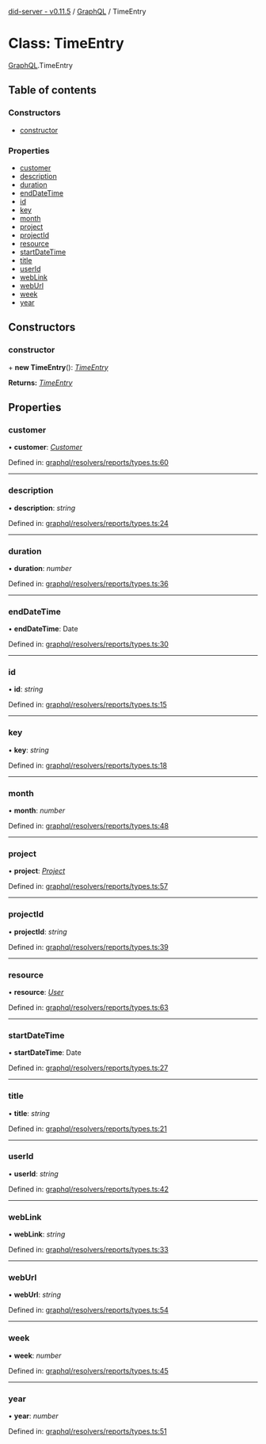 [did-server - v0.11.5](../README.md) / [GraphQL](../modules/graphql.md) / TimeEntry

# Class: TimeEntry

[GraphQL](../modules/graphql.md).TimeEntry

## Table of contents

### Constructors

- [constructor](graphql.timeentry.md#constructor)

### Properties

- [customer](graphql.timeentry.md#customer)
- [description](graphql.timeentry.md#description)
- [duration](graphql.timeentry.md#duration)
- [endDateTime](graphql.timeentry.md#enddatetime)
- [id](graphql.timeentry.md#id)
- [key](graphql.timeentry.md#key)
- [month](graphql.timeentry.md#month)
- [project](graphql.timeentry.md#project)
- [projectId](graphql.timeentry.md#projectid)
- [resource](graphql.timeentry.md#resource)
- [startDateTime](graphql.timeentry.md#startdatetime)
- [title](graphql.timeentry.md#title)
- [userId](graphql.timeentry.md#userid)
- [webLink](graphql.timeentry.md#weblink)
- [webUrl](graphql.timeentry.md#weburl)
- [week](graphql.timeentry.md#week)
- [year](graphql.timeentry.md#year)

## Constructors

### constructor

\+ **new TimeEntry**(): [*TimeEntry*](graphql.timeentry.md)

**Returns:** [*TimeEntry*](graphql.timeentry.md)

## Properties

### customer

• **customer**: [*Customer*](graphql.customer.md)

Defined in: [graphql/resolvers/reports/types.ts:60](https://github.com/Puzzlepart/did/blob/dev/server/graphql/resolvers/reports/types.ts#L60)

___

### description

• **description**: *string*

Defined in: [graphql/resolvers/reports/types.ts:24](https://github.com/Puzzlepart/did/blob/dev/server/graphql/resolvers/reports/types.ts#L24)

___

### duration

• **duration**: *number*

Defined in: [graphql/resolvers/reports/types.ts:36](https://github.com/Puzzlepart/did/blob/dev/server/graphql/resolvers/reports/types.ts#L36)

___

### endDateTime

• **endDateTime**: Date

Defined in: [graphql/resolvers/reports/types.ts:30](https://github.com/Puzzlepart/did/blob/dev/server/graphql/resolvers/reports/types.ts#L30)

___

### id

• **id**: *string*

Defined in: [graphql/resolvers/reports/types.ts:15](https://github.com/Puzzlepart/did/blob/dev/server/graphql/resolvers/reports/types.ts#L15)

___

### key

• **key**: *string*

Defined in: [graphql/resolvers/reports/types.ts:18](https://github.com/Puzzlepart/did/blob/dev/server/graphql/resolvers/reports/types.ts#L18)

___

### month

• **month**: *number*

Defined in: [graphql/resolvers/reports/types.ts:48](https://github.com/Puzzlepart/did/blob/dev/server/graphql/resolvers/reports/types.ts#L48)

___

### project

• **project**: [*Project*](graphql.project.md)

Defined in: [graphql/resolvers/reports/types.ts:57](https://github.com/Puzzlepart/did/blob/dev/server/graphql/resolvers/reports/types.ts#L57)

___

### projectId

• **projectId**: *string*

Defined in: [graphql/resolvers/reports/types.ts:39](https://github.com/Puzzlepart/did/blob/dev/server/graphql/resolvers/reports/types.ts#L39)

___

### resource

• **resource**: [*User*](graphql.user.md)

Defined in: [graphql/resolvers/reports/types.ts:63](https://github.com/Puzzlepart/did/blob/dev/server/graphql/resolvers/reports/types.ts#L63)

___

### startDateTime

• **startDateTime**: Date

Defined in: [graphql/resolvers/reports/types.ts:27](https://github.com/Puzzlepart/did/blob/dev/server/graphql/resolvers/reports/types.ts#L27)

___

### title

• **title**: *string*

Defined in: [graphql/resolvers/reports/types.ts:21](https://github.com/Puzzlepart/did/blob/dev/server/graphql/resolvers/reports/types.ts#L21)

___

### userId

• **userId**: *string*

Defined in: [graphql/resolvers/reports/types.ts:42](https://github.com/Puzzlepart/did/blob/dev/server/graphql/resolvers/reports/types.ts#L42)

___

### webLink

• **webLink**: *string*

Defined in: [graphql/resolvers/reports/types.ts:33](https://github.com/Puzzlepart/did/blob/dev/server/graphql/resolvers/reports/types.ts#L33)

___

### webUrl

• **webUrl**: *string*

Defined in: [graphql/resolvers/reports/types.ts:54](https://github.com/Puzzlepart/did/blob/dev/server/graphql/resolvers/reports/types.ts#L54)

___

### week

• **week**: *number*

Defined in: [graphql/resolvers/reports/types.ts:45](https://github.com/Puzzlepart/did/blob/dev/server/graphql/resolvers/reports/types.ts#L45)

___

### year

• **year**: *number*

Defined in: [graphql/resolvers/reports/types.ts:51](https://github.com/Puzzlepart/did/blob/dev/server/graphql/resolvers/reports/types.ts#L51)
